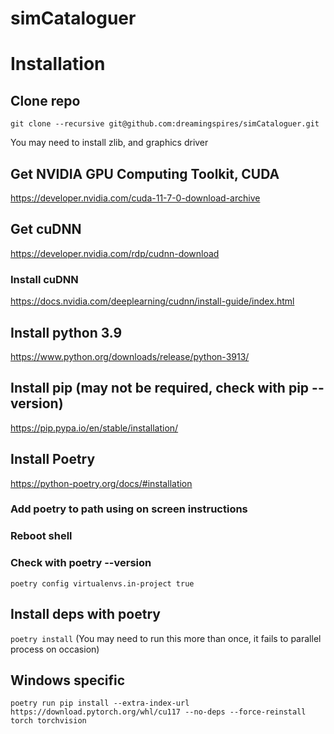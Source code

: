 # simCataloguer

# Installation

## Clone repo
`git clone --recursive git@github.com:dreamingspires/simCataloguer.git`

You may need to install zlib, and graphics driver

## Get NVIDIA GPU Computing Toolkit, CUDA
https://developer.nvidia.com/cuda-11-7-0-download-archive

## Get cuDNN
https://developer.nvidia.com/rdp/cudnn-download

### Install cuDNN
https://docs.nvidia.com/deeplearning/cudnn/install-guide/index.html

## Install python 3.9
https://www.python.org/downloads/release/python-3913/

## Install pip (may not be required, check with pip --version)
https://pip.pypa.io/en/stable/installation/

## Install Poetry
https://python-poetry.org/docs/#installation

### Add poetry to path using on screen instructions

### Reboot shell

### Check with poetry --version

`poetry config virtualenvs.in-project true`

## Install deps with poetry
`poetry install` (You may need to run this more than once, it fails to parallel process on occasion)

## Windows specific

`poetry run pip install --extra-index-url https://download.pytorch.org/whl/cu117 --no-deps --force-reinstall torch torchvision`